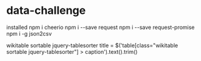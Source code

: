# data-challenge
installed
npm i cheerio
npm i --save request
npm i --save request-promise
npm i -g json2csv

wikitable sortable jquery-tablesorter
title = $('table[class="wikitable sortable jquery-tablesorter"] > caption').text().trim()